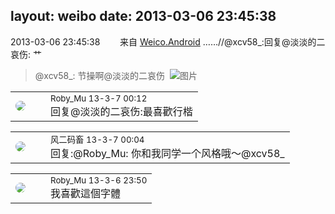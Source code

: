 layout: weibo
date: 2013-03-06 23:45:38
---
<meta name="referrer" content="no-referrer" />

2013-03-06 23:45:38  &nbsp;&nbsp;&nbsp;&nbsp;&nbsp;&nbsp; 来自 <a href="http://app.weibo.com/t/feed/l4RWD" rel="nofollow">Weico.Android</a>
 ……//@xcv58_:回复@淡淡的二哀伤: 艹
>  @xcv58_: 节操啊@淡淡的二哀伤 ​​​
>  ![图片](https://ww4.sinaimg.cn/large/801f7e9ajw1e2g7x9lddxj.jpg)

<table style="width: 100%;">
  <tr>
    <td style="width: 40px;"><img style="border-radius:50%" src="https://tva2.sinaimg.cn/crop.0.0.180.180.50/81fd9f09jw1e8qgp5bmzyj2050050aa8.jpg?KID=imgbed,tva&Expires=1624467283&ssig=QNaH4GjPS6"></td>
    <td colspan="2"><small>Roby_Mu 13-3-7 00:12</small><br/>回复@淡淡的二哀伤:最喜歡行楷</td>
  </tr>
</table>

<table style="width: 100%;">
  <tr>
    <td style="width: 40px;"><img style="border-radius:50%" src="https://tva3.sinaimg.cn/crop.0.0.639.639.50/6d2a6003jw8f3idy69w2gj20hs0hrt9g.jpg?KID=imgbed,tva&Expires=1624467283&ssig=sCerVenxnY"></td>
    <td colspan="2"><small>风二码畜 13-3-7 00:04</small><br/>回复:@Roby_Mu: 你和我同学一个风格哦～@xcv58_ </td>
  </tr>
</table>

<table style="width: 100%;">
  <tr>
    <td style="width: 40px;"><img style="border-radius:50%" src="https://tva2.sinaimg.cn/crop.0.0.180.180.50/81fd9f09jw1e8qgp5bmzyj2050050aa8.jpg?KID=imgbed,tva&Expires=1624467283&ssig=QNaH4GjPS6"></td>
    <td colspan="2"><small>Roby_Mu 13-3-6 23:50</small><br/>我喜歡這個字體</td>
  </tr>
</table>
